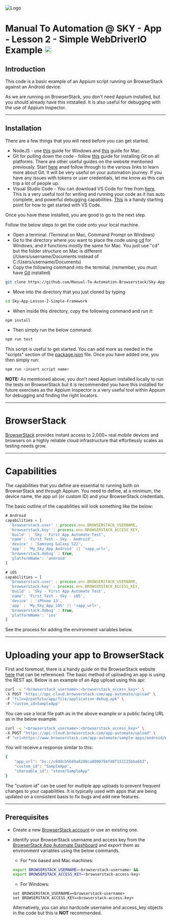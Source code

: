 ![Logo](https://www.browserstack.com/images/static/header-logo.jpg)

# Manual To Automation @ SKY - App - Lesson 2 - Simple WebDriverIO Example <a href="https://appium.io/"><img src="https://brandslogos.com/wp-content/uploads/images/large/appium-logo.png" alt="appium" height="22" /></a>

## Introduction

This code is a basic example of an Appium script running on BrowserStack against an Android device.

As we are running on BrowserStack, you don't need Appium installed, but you should already have this intstalled. It is also useful for debugging with the use of Appium Inspector.

---

## Installation

There are a few things that you will need before you can get started.

* NodeJS - use [this](https://phoenixnap.com/kb/install-node-js-npm-on-windows) guide for Windows and [this](https://nodesource.com/blog/installing-nodejs-tutorial-mac-os-x/) guide for Mac.
* Git for pulling down the code - follow [this]() guide for installing Git on all platforms. There are other useful guides on the website mentioned previously. Start [here](https://github.com/git-guides) anad follow through to the various links to learn more about Git. It will be very useful on your automation journey. If you have any issues with tokens or user credentials, let me know as this can trip a lot of people up.
* Visual Studio Code - You can download VS Code for free from [here](https://code.visualstudio.com/download). This is a very useful tool for writing and running your code as it has auto complete, and powerful debugging capabilities. [This](https://code.visualstudio.com/docs/introvideos/basics) is a handy starting point for how to get started with VS Code.

Once you have these installed, you are good to go to the next step.

Follow the below steps to get the code onto your local machine.

* Open a terminal. (Terminal on Mac, Command Prompt on Windows)
* Go to the directory where you want to place the code using [cd](https://docs.microsoft.com/en-us/windows-server/administration/windows-commands/cd) for Windows, and it functions mostly the same for Mac. You just use "cd" but the folder structure on Mac is different (/Users/username/Documents instead of C:/Users/username/Documents)
* Copy the following command into the terminal, (remember, you must have [Git](https://git-scm.com/downloads) installed)
```sh
git clone https://github.com/Manual-To-Automation-Browserstack/Sky-App-Lesson-2-Simple-Framework.git.
```
* Move into the directory that you just cloned by typing
```sh
cd Sky-App-Lesson-2-Simple-Framework
```
* When inside this directory, copy the following command and run it:
```sh
npm install
```
* Then simply run the below command:
```sh
npm run test
```

This script is useful to get started. You can add more as needed in the "scripts" section of the [package.json](./package.json) file. Once you have added one, you then simply run:

```sh
npm run <insert script name>
```

**NOTE:** As memtioned above, you don't need Appium installed locally to run the tests on BrowserStack but it is recommended you have this installed for future exercises as the Appium Inspector is a very useful tool within Appium for debugging and finding the right locators.

---

# BrowserStack

[BrowserStack](https://browserstack.com) provides instant access to 2,000+ real mobile devices and browsers on a highly reliable cloud infrastructure that effortlessly scales as testing needs grow.

---

# Capabilities

The capabilities that you define are essential to running both on BrowserStack and through Appium. You need to define, at a minimum, the device name, the app url (or custom ID) and your BrowserStack credentials.

The basic outline of the capabilities will look something like the below:

```js
# Android
capabilities = [
  'browserstack.user' : process.env.BROWSERSTACK_USERNAME,
  'browserstack.key' : process.env.BROWSERSTACK_ACCESS_KEY,
  'build' : 'Sky - First App Automate Test',
  'name': 'First Test - Sky - Android',
  'device' : 'Samsung Galaxy S22',
  'app' : 'My_Sky_App_Android' || '<app_url>',
  'browserstack.debug' : true,
  'platformName': 'android'
]

# iOS
capabilities = [
  'browserstack.user' : process.env.BROWSERSTACK_USERNAME,
  'browserstack.key' : process.env.BROWSERSTACK_ACCESS_KEY,
  'build' : 'Sky - First App Automate Test',
  'name': 'First Test - Sky - iOS',
  'device' : 'iPhone 13',
  'app' : 'My_Sky_App_iOS' || '<app_url>',
  'browserstack.debug' : true,
  'platformName': 'ios'
]


```

See the process for adding the environment variables below.

---

# Uploading your app to BrowserStack

First and foremost, there is a handy guide on the BrowserStack website [here](https://www.browserstack.com/docs/app-automate/api-reference/appium/apps#upload-an-app) that can be referenced. The basic method of uploading an app is using the REST api. Below is an example of an App upload using this api:

```sh
curl -u "<browserstack_username>:<browserstack_access_key>" \
-X POST "https://api-cloud.browserstack.com/app-automate/upload" \
-F "file=@/path/to/app/file/application-debug.apk" \
-F "custom_id=SampleApp"
```

You can use a local file path as in the above example or a public facing URL as in the below example:

```sh
curl -u "<browserstack_username>:<browserstack_access_key>" \
-X POST "https://api-cloud.browserstack.com/app-automate/upload" \
-F "url=https://www.browserstack.com/app-automate/sample-apps/android/WikipediaSample.apk"
```

You will receive a response similar to this:

```sh
{
    "app_url": "bs://c8ddcb5649a8280ca800075bfd8f151115bba6b3",
    "custom_id": "SampleApp",
    "shareable_id": "steve/SampleApp"
}

```

The "custom id" can be used for multiple app uploads to prevent frequent changes to your capabilities. It is typically used with apps that are being updated on a consistent basis to fix bugs and add new features.

---

## Prerequisites

* Create a new [BrowserStack account](https://www.browserstack.com/users/sign_up) or use an existing one.
* Identify your BrowserStack username and access key from the [BrowserStack App Automate Dashboard](https://app-automate.browserstack.com/) and export them as environment variables using the below commands.

    - For \*nix based and Mac machines:

  ```sh
  export BROWSERSTACK_USERNAME=<browserstack-username> &&
  export BROWSERSTACK_ACCESS_KEY=<browserstack-access-key>
  ```

    - For Windows:

  ```shell
  set BROWSERSTACK_USERNAME=<browserstack-username>
  set BROWSERSTACK_ACCESS_KEY=<browserstack-access-key>
  ```
  
  Alternatively, you can also hardcode username and access_key objects in the code but this is **NOT** recommended.
